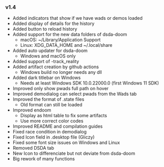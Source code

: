 ### v1.4

- Added indicators that show if we have wads or demos loaded
- Added display of details for the history
- Added button to reload history
- Added support for the new data folders of dsda-doom
  - macOS: ~/Library/Application Support
  - Linux: XDG_DATA_HOME and ~/.local/share
- Added auto updater for dsda-doom
  - Windows and macOS only
- Added support of -track_reality
- Added artifact creation by github actions
  - Windows build no longer needs any dll
- Added dark titlebar on Windows
  - Needs at least Windows SDK 10.0.22000.0 (first Windows 11 SDK)
- Improved only show pwads full path on hover
- Improved demodialog can select pwads from the Wads tab
- Improved the format of .state files
  - Old format can still be loaded
- Improved endoom
  - Display as html table to fix some artifacts
  - Use more correct color codes
- Improved README and compilation guides
- Fixed race condition in demodialog
- Fixed Icon field in .desktop file (Gliczy)
- Fixed some font size issues on Windows and Linux
- Removed DSDA tab
- New Icon to differenciate but not deviate from dsda-doom
- Big rework of many functions